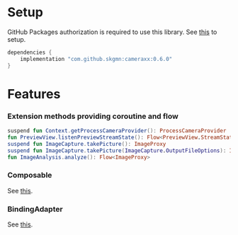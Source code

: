 # Setup

GitHub Packages authorization is required to use this library. See [this](https://gist.github.com/skgmn/79da4a935e904078491e932bd5b327c7) to setup.

```gradle
dependencies {
    implementation "com.github.skgmn:cameraxx:0.6.0"
}
```

# Features

### Extension methods providing coroutine and flow

```kotlin
suspend fun Context.getProcessCameraProvider(): ProcessCameraProvider
fun PreviewView.listenPreviewStreamState(): Flow<PreviewView.StreamState>
suspend fun ImageCapture.takePicture(): ImageProxy
suspend fun ImageCapture.takePicture(ImageCapture.OutputFileOptions): ImageCapture.OutputFileResults
fun ImageAnalysis.analyze(): Flow<ImageProxy>
```

### Composable

See [this](https://github.com/skgmn/CameraXX/tree/develop/library-composable).

### BindingAdapter

See [this](https://github.com/skgmn/CameraXX/tree/develop/library-bindingadapter).
